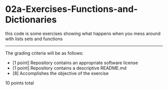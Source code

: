# 02a-Exercises-Functions-and-Dictionaries

this code is some exercises showing what happens when you mess around with lists sets and functions

---

The grading criteria will be as follows:

* [1 point] Repository contains an appropriate software license
* [1 point] Repository contains a descriptive README.md
* [8] Accomplishes the objective of the exercise

10 points total